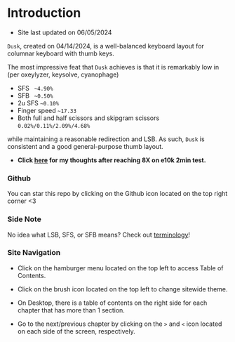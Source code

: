 # Introduction

- Site last updated on 06/05/2024

`Dusk`, created on 04/14/2024, is a well-balanced keyboard layout for columnar keyboard with thumb keys.

The most impressive feat that `Dusk` achieves is that it is remarkably low in (per oxeylyzer, keysolve, cyanophage)
- SFS ` ~4.90%`
- SFB ` ~0.50%`
- 2u SFS `~0.10%`
- Finger speed `~17.33`
- Both full and half scissors and skipgram scissors `0.02%/0.11%/2.09%/4.68%`

while maintaining a reasonable redirection and LSB. As such, `Dusk` is consistent and a good general-purpose thumb layout.

- **Click [here](journeys/2024_Jun_5.md) for my thoughts after reaching 8X on e10k 2min test.**

### Github
You can star this repo by clicking on the Github icon located on the top right corner <3

### Side Note
No idea what LSB, SFS, or SFB means? Check out [terminology](chapters/term.md)!

### Site Navigation
- Click on the hamburger menu located on the top left to access Table of Contents.

- Click on the brush icon located on the top left to change sitewide theme.

- On Desktop, there is a table of contents on the right side for each chapter that has more than 1 section.

- Go to the next/previous chapter by clicking on the `>` and `<` icon located on each side of the screen, respectively.
